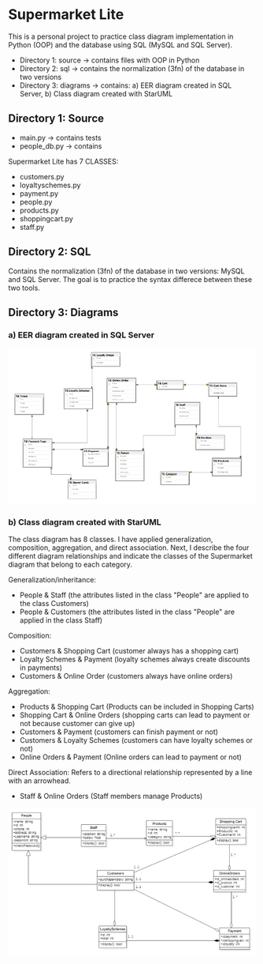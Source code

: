 # Supermarket Lite

This is a personal project to practice class diagram implementation in Python (OOP) and the database using SQL (MySQL and SQL Server). 
* Directory 1: source -> contains files with OOP in Python
* Directory 2: sql -> contains the normalization (3fn) of the database in two versions 
* Directory 3: diagrams -> contains: a) EER diagram created in SQL Server, b) Class diagram created with StarUML 

## Directory 1: Source  

* main.py -> contains tests 
* people_db.py -> contains 

Supermarket Lite has 7 CLASSES:
* customers.py 
* loyaltyschemes.py 
* payment.py 
* people.py 
* products.py 
* shoppingcart.py 
* staff.py 


## Directory 2: SQL   

Contains the normalization (3fn) of the database in two versions: MySQL and SQL Server. The goal is to practice the syntax differece between these two tools. 
 
## Directory 3: Diagrams  

### a) EER diagram created in SQL Server 

![EER Diagram](diagrams/EER_Diagram_SQL_Server.png)

### b) Class diagram created with StarUML

The class diagram has 8 classes. I have applied generalization, composition, aggregation, and direct association.  Next, I describe the four different diagram relationships and indicate the classes of the Supermarket diagram that belong to each category. 

Generalization/inheritance:    

* People & Staff (the attributes listed in the class "People" are applied to the class Customers) 
* People & Customers (the attributes listed in the class "People" are applied in the class Staff)       

Composition:  

* Customers & Shopping Cart (customer always has a shopping cart)
* Loyalty Schemes & Payment (loyalty schemes always create discounts in payments) 
* Customers & Online Order (customers always have online orders) 

Aggregation:  

* Products & Shopping Cart (Products can be included in Shopping Carts) 
* Shopping Cart & Online Orders (shopping carts can lead to payment or not because customer can give up)
* Customers & Payment (customers can finish payment or not)
* Customers & Loyalty Schemes (customers can have loyalty schemes or not)
* Online Orders & Payment (Online orders can lead to payment or not)


Direct Association: Refers to a directional relationship represented by a line with an arrowhead.

* Staff  & Online Orders  (Staff members manage Products)

![class diagram](diagrams/Supermarket_Class_Diagram_UML.png)
